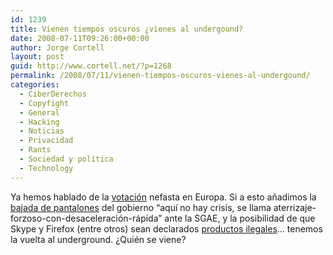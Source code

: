 ```yaml
---
id: 1239
title: Vienen tiempos oscuros ¿vienes al undergound?
date: 2008-07-11T09:26:00+00:00
author: Jorge Cortell
layout: post
guid: http://www.cortell.net/?p=1268
permalink: /2008/07/11/vienen-tiempos-oscuros-vienes-al-undergound/
categories:
  - CiberDerechos
  - Copyfight
  - General
  - Hacking
  - Noticias
  - Privacidad
  - Rants
  - Sociedad y polí­tica
  - Technology
---
```

Ya hemos hablado de la <a title="post" href="http://www.cortell.net/2008/07/07/en-el-parlamento-europeo-estan-a-punto-de-votar-una-barbaridad/" target="_blank">votación</a> nefasta en Europa. Si a esto añadimos la <a title="Canon digital" href="http://www.sgaecontratraxtore.com/cms/index.php?page=nuevo-canon-digital-claves-y-mentiras" target="_blank">bajada de pantalones</a> del gobierno &#8220;aquí no hay crisis, se llama aterrizaje-forzoso-con-desaceleración-rápida&#8221; ante la SGAE, y la posibilidad de que Skype y Firefox (entre otros) sean declarados <a title="fuente" href="http://www.diarioti.com/gate/n.php?id=18426" target="_blank">productos ilegales</a>&#8230; tenemos la vuelta al underground. ¿Quién se viene?
